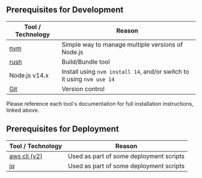 ## Prerequisites for Development

Tool / Technology | Reason
---|---
[nvm](https://github.com/nvm-sh/nvm#installing-and-updating) | Simple way to manage multiple versions of Node.js
[rush](https://rushjs.io/pages/developer/new_developer/) | Build/Bundle tool
Node.js v14.x | Install using `nvm install 14`, and/or switch to it using `nvm use 14`
[Git](https://git-scm.com/book/en/v2/Getting-Started-Installing-Git) | Version control

Please reference each tool's documentation for full installation instructions, linked above.

## Prerequisites for Deployment
Tool / Technology | Reason
---|---
[aws cli (v2)](http://docs.aws.amazon.com/cli/latest/userguide/installing.html) | Used as part of some deployment scripts
[jq](https://stedolan.github.io/jq/download/) | Used as part of some deployment scripts
